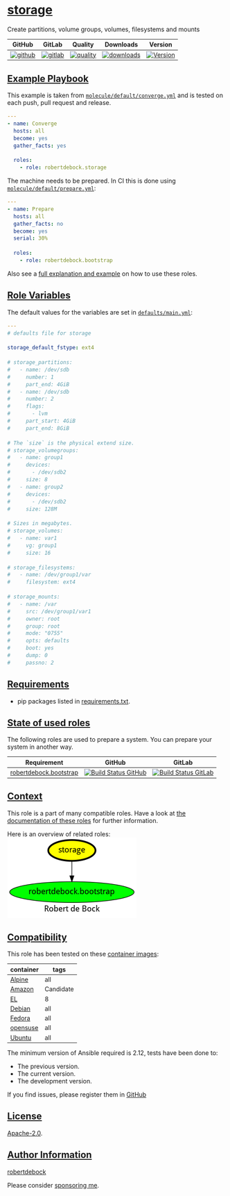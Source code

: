 # [storage](#storage)

Create partitions, volume groups, volumes, filesystems and mounts

|GitHub|GitLab|Quality|Downloads|Version|
|------|------|-------|---------|-------|
|[![github](https://github.com/robertdebock/ansible-role-storage/workflows/Ansible%20Molecule/badge.svg)](https://github.com/robertdebock/ansible-role-storage/actions)|[![gitlab](https://gitlab.com/robertdebock-iac/ansible-role-storage/badges/master/pipeline.svg)](https://gitlab.com/robertdebock-iac/ansible-role-storage)|[![quality](https://img.shields.io/ansible/quality/38205)](https://galaxy.ansible.com/robertdebock/storage)|[![downloads](https://img.shields.io/ansible/role/d/38205)](https://galaxy.ansible.com/robertdebock/storage)|[![Version](https://img.shields.io/github/release/robertdebock/ansible-role-storage.svg)](https://github.com/robertdebock/ansible-role-storage/releases/)|

## [Example Playbook](#example-playbook)

This example is taken from [`molecule/default/converge.yml`](https://github.com/robertdebock/ansible-role-storage/blob/master/molecule/default/converge.yml) and is tested on each push, pull request and release.

```yaml
---
- name: Converge
  hosts: all
  become: yes
  gather_facts: yes

  roles:
    - role: robertdebock.storage
```

The machine needs to be prepared. In CI this is done using [`molecule/default/prepare.yml`](https://github.com/robertdebock/ansible-role-storage/blob/master/molecule/default/prepare.yml):

```yaml
---
- name: Prepare
  hosts: all
  gather_facts: no
  become: yes
  serial: 30%

  roles:
    - role: robertdebock.bootstrap
```

Also see a [full explanation and example](https://robertdebock.nl/how-to-use-these-roles.html) on how to use these roles.

## [Role Variables](#role-variables)

The default values for the variables are set in [`defaults/main.yml`](https://github.com/robertdebock/ansible-role-storage/blob/master/defaults/main.yml):

```yaml
---
# defaults file for storage

storage_default_fstype: ext4

# storage_partitions:
#   - name: /dev/sdb
#     number: 1
#     part_end: 4GiB
#   - name: /dev/sdb
#     number: 2
#     flags:
#       - lvm
#     part_start: 4GiB
#     part_end: 8GiB

# The `size` is the physical extend size.
# storage_volumegroups:
#   - name: group1
#     devices:
#       - /dev/sdb2
#     size: 8
#   - name: group2
#     devices:
#       - /dev/sdb2
#     size: 128M

# Sizes in megabytes.
# storage_volumes:
#   - name: var1
#     vg: group1
#     size: 16

# storage_filesystems:
#   - name: /dev/group1/var
#     filesystem: ext4

# storage_mounts:
#   - name: /var
#     src: /dev/group1/var1
#     owner: root
#     group: root
#     mode: "0755"
#     opts: defaults
#     boot: yes
#     dump: 0
#     passno: 2
```

## [Requirements](#requirements)

- pip packages listed in [requirements.txt](https://github.com/robertdebock/ansible-role-storage/blob/master/requirements.txt).

## [State of used roles](#state-of-used-roles)

The following roles are used to prepare a system. You can prepare your system in another way.

| Requirement | GitHub | GitLab |
|-------------|--------|--------|
|[robertdebock.bootstrap](https://galaxy.ansible.com/robertdebock/bootstrap)|[![Build Status GitHub](https://github.com/robertdebock/ansible-role-bootstrap/workflows/Ansible%20Molecule/badge.svg)](https://github.com/robertdebock/ansible-role-bootstrap/actions)|[![Build Status GitLab](https://gitlab.com/robertdebock-iac/ansible-role-bootstrap/badges/master/pipeline.svg)](https://gitlab.com/robertdebock-iac/ansible-role-bootstrap)|

## [Context](#context)

This role is a part of many compatible roles. Have a look at [the documentation of these roles](https://robertdebock.nl/) for further information.

Here is an overview of related roles:
![dependencies](https://raw.githubusercontent.com/robertdebock/ansible-role-storage/png/requirements.png "Dependencies")

## [Compatibility](#compatibility)

This role has been tested on these [container images](https://hub.docker.com/u/robertdebock):

|container|tags|
|---------|----|
|[Alpine](https://hub.docker.com/repository/docker/robertdebock/alpine/general)|all|
|[Amazon](https://hub.docker.com/repository/docker/robertdebock/amazonlinux/general)|Candidate|
|[EL](https://hub.docker.com/repository/docker/robertdebock/enterpriselinux/general)|8|
|[Debian](https://hub.docker.com/repository/docker/robertdebock/debian/general)|all|
|[Fedora](https://hub.docker.com/repository/docker/robertdebock/fedora/general)|all|
|[opensuse](https://hub.docker.com/repository/docker/robertdebock/opensuse/general)|all|
|[Ubuntu](https://hub.docker.com/repository/docker/robertdebock/ubuntu/general)|all|

The minimum version of Ansible required is 2.12, tests have been done to:

- The previous version.
- The current version.
- The development version.

If you find issues, please register them in [GitHub](https://github.com/robertdebock/ansible-role-storage/issues)

## [License](#license)

[Apache-2.0](https://github.com/robertdebock/ansible-role-storage/blob/master/LICENSE).

## [Author Information](#author-information)

[robertdebock](https://robertdebock.nl/)

Please consider [sponsoring me](https://github.com/sponsors/robertdebock).
